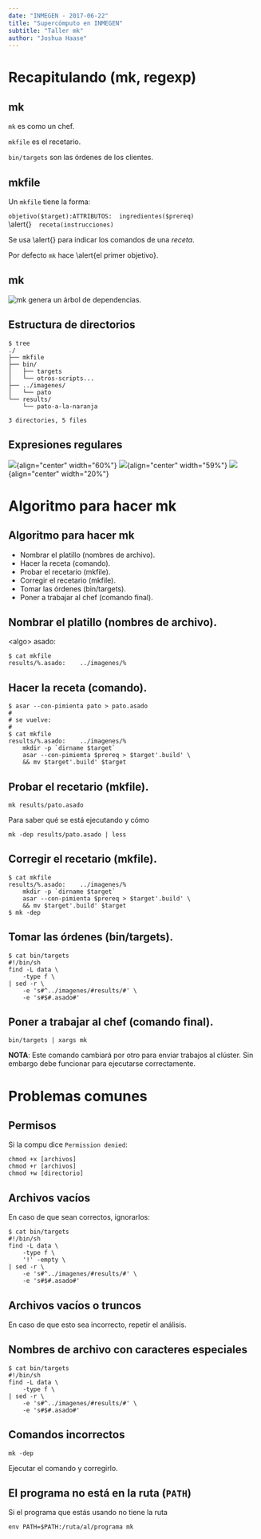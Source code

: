 ```yaml
---
date: "INMEGEN - 2017-06-22"
title: "Supercómputo en INMEGEN"
subtitle: "Taller mk"
author: "Joshua Haase"
---
```


# Recapitulando (mk, regexp)

## mk

`mk` es como un chef.

`mkfile` es el recetario.

`bin/targets` son las órdenes de los clientes.


## mkfile 

Un `mkfile` tiene la forma:

`objetivo($target):ATTRIBUTOS:	ingredientes($prereq)` \
\alert{<tab>}`	receta(instrucciones)`

Se usa \alert{<tab>} para indicar los comandos de una *receta*.

Por defecto `mk` hace \alert{el primer objetivo}.

## mk

![`mk` genera un árbol de dependencias.](../imagenes/imagenes/mk-tree.png)

## Estructura de directorios

```
$ tree
./
├── mkfile
├── bin/
│   ├── targets
│   └── otros-scripts...
├── ../imagenes/
│   └── pato
└── results/
    └── pato-a-la-naranja

3 directories, 5 files
```

## Expresiones regulares

![](../imagenes/imagenes/regexp_1.png ){align="center" width="60%"}
![](../imagenes/imagenes/regexp_2.png ){align="center" width="59%"}
![](../imagenes/imagenes/regexp_3.png ){align="center" width="20%"}

# Algoritmo para hacer mk

## Algoritmo para hacer mk

- Nombrar el platillo (nombres de archivo).
- Hacer la receta (comando).
- Probar el recetario (mkfile).
- Corregir el recetario (mkfile).
- Tomar las órdenes (bin/targets).
- Poner a trabajar al chef (comando final).

## Nombrar el platillo (nombres de archivo).

\<algo\> asado:

```
$ cat mkfile
results/%.asado:	../imagenes/%
```

## Hacer la receta (comando).

```
$ asar --con-pimienta pato > pato.asado
#
# se vuelve:
#
$ cat mkfile
results/%.asado:	../imagenes/%
	mkdir -p `dirname $target`
	asar --con-pimiemta $prereq > $target'.build' \
	&& mv $target'.build' $target
```

## Probar el recetario (mkfile).

```
mk results/pato.asado
```

Para saber qué se está ejecutando y cómo

```
mk -dep results/pato.asado | less
```

## Corregir el recetario (mkfile).

```
$ cat mkfile
results/%.asado:	../imagenes/%
	mkdir -p `dirname $target`
	asar --con-pimienta $prereq > $target'.build' \
	&& mv $target'.build' $target
$ mk -dep
```

## Tomar las órdenes (bin/targets).

```
$ cat bin/targets
#!/bin/sh
find -L data \
	-type f \
| sed -r \
	-e 's#^../imagenes/#results/#' \
	-e 's#$#.asado#'
```

## Poner a trabajar al chef (comando final).

```
bin/targets | xargs mk
```

**NOTA**: Este comando cambiará por otro para enviar trabajos al clúster.
Sin embargo debe funcionar para ejecutarse correctamente.

# Problemas comunes

## Permisos

Si la compu dice `Permission denied`:

```
chmod +x [archivos]
chmod +r [archivos]
chmod +w [directorio]
```

## Archivos vacíos

En caso de que sean correctos, ignorarlos:

```
$ cat bin/targets
#!/bin/sh
find -L data \
	-type f \
	'!' -empty \
| sed -r \
	-e 's#^../imagenes/#results/#' \
	-e 's#$#.asado#'
```


## Archivos vacíos o truncos

En caso de que esto sea incorrecto, repetir el análisis.

## Nombres de archivo con caracteres especiales

```
$ cat bin/targets
#!/bin/sh
find -L data \
	-type f \
| sed -r \
	-e 's#^../imagenes/#results/#' \
	-e 's#$#.asado#'
```


## Comandos incorrectos

```
mk -dep
```

Ejecutar el comando y corregirlo.

## El programa no está en la ruta (`PATH`)

Si el programa que estás usando no tiene la ruta

```
env PATH=$PATH:/ruta/al/programa mk 
```
